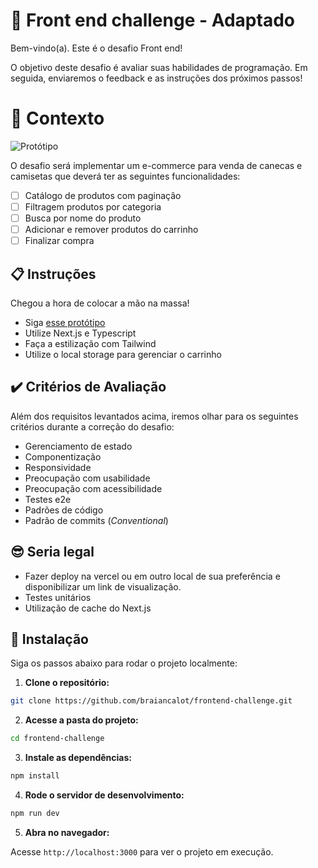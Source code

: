 # 🚀 Front end challenge - Adaptado

Bem-vindo(a). Este é o desafio Front end!

O objetivo deste desafio é avaliar suas habilidades de programação.
Em seguida, enviaremos o feedback e as instruções dos próximos passos!

# 🧠 Contexto

![Protótipo](https://storage.googleapis.com/xesque-dev/challenge-images/prototipo.png?42)

O desafio será implementar um e-commerce para venda de canecas e camisetas que deverá ter as seguintes funcionalidades:

- [ ] Catálogo de produtos com paginação
- [ ] Filtragem produtos por categoria
- [ ] Busca por nome do produto
- [ ] Adicionar e remover produtos do carrinho
- [ ] Finalizar compra

## 📋 Instruções

Chegou a hora de colocar a mão na massa!

- Siga [esse protótipo](https://www.figma.com/file/rET9F2CeUEJdiVN7JRu993/E-commerce---capputeeno?node-id=680%3A6449)
- Utilize Next.js e Typescript
- Faça a estilização com Tailwind
- Utilize o local storage para gerenciar o carrinho

## ✔️ Critérios de Avaliação

Além dos requisitos levantados acima, iremos olhar para os seguintes critérios durante a correção do desafio:

- Gerenciamento de estado
- Componentização
- Responsividade
- Preocupação com usabilidade
- Preocupação com acessibilidade
- Testes e2e
- Padrões de código
- Padrão de commits (_Conventional_)

## 😎 Seria legal

- Fazer deploy na vercel ou em outro local de sua preferência e disponibilizar um link de visualização.
- Testes unitários
- Utilização de cache do Next.js

## 🚀 Instalação

Siga os passos abaixo para rodar o projeto localmente:

1. **Clone o repositório:**

```bash
git clone https://github.com/braiancalot/frontend-challenge.git
```

2. **Acesse a pasta do projeto:**

```bash
cd frontend-challenge
```

3. **Instale as dependências:**

```bash
npm install
```

4. **Rode o servidor de desenvolvimento:**

```bash
npm run dev
```

5. **Abra no navegador:**

Acesse `http://localhost:3000` para ver o projeto em execução.
